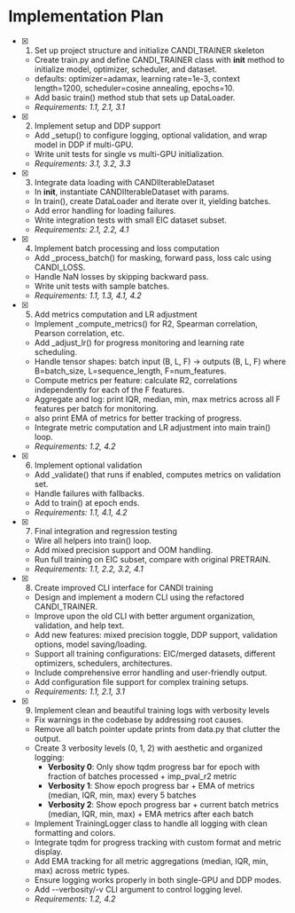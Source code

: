# Implementation Plan

- [x] 1. Set up project structure and initialize CANDI_TRAINER skeleton
  - Create train.py and define CANDI_TRAINER class with __init__ method to initialize model, optimizer, scheduler, and dataset.
  - defaults: optimizer=adamax, learning rate=1e-3, context length=1200, scheduler=cosine annealing, epochs=10.
  - Add basic train() method stub that sets up DataLoader.
  - _Requirements: 1.1, 2.1, 3.1_

- [x] 2. Implement setup and DDP support
  - Add _setup() to configure logging, optional validation, and wrap model in DDP if multi-GPU.
  - Write unit tests for single vs multi-GPU initialization.
  - _Requirements: 3.1, 3.2, 3.3_

- [x] 3. Integrate data loading with CANDIIterableDataset
  - In __init__, instantiate CANDIIterableDataset with params.
  - In train(), create DataLoader and iterate over it, yielding batches.
  - Add error handling for loading failures.
  - Write integration tests with small EIC dataset subset.
  - _Requirements: 2.1, 2.2, 4.1_

- [x] 4. Implement batch processing and loss computation
  - Add _process_batch() for masking, forward pass, loss calc using CANDI_LOSS.
  - Handle NaN losses by skipping backward pass.
  - Write unit tests with sample batches.
  - _Requirements: 1.1, 1.3, 4.1, 4.2_

- [x] 5. Add metrics computation and LR adjustment
  - Implement _compute_metrics() for R2, Spearman correlation, Pearson correlation, etc.
  - Add _adjust_lr() for progress monitoring and learning rate scheduling.
  - Handle tensor shapes: batch input (B, L, F) → outputs (B, L, F) where B=batch_size, L=sequence_length, F=num_features.
  - Compute metrics per feature: calculate R2, correlations independently for each of the F features.
  - Aggregate and log: print IQR, median, min, max metrics across all F features per batch for monitoring.
  - also print EMA of metrics for better tracking of progress.
  - Integrate metric computation and LR adjustment into main train() loop.
  - _Requirements: 1.2, 4.2_

- [x] 6. Implement optional validation
  - Add _validate() that runs if enabled, computes metrics on validation set.
  - Handle failures with fallbacks.
  - Add to train() at epoch ends.
  - _Requirements: 1.1, 4.1, 4.2_

- [x] 7. Final integration and regression testing
  - Wire all helpers into train() loop.
  - Add mixed precision support and OOM handling.
  - Run full training on EIC subset, compare with original PRETRAIN.
  - _Requirements: 1.1, 2.2, 3.2, 4.1_

- [x] 8. Create improved CLI interface for CANDI training
  - Design and implement a modern CLI using the refactored CANDI_TRAINER.
  - Improve upon the old CLI with better argument organization, validation, and help text.
  - Add new features: mixed precision toggle, DDP support, validation options, model saving/loading.
  - Support all training configurations: EIC/merged datasets, different optimizers, schedulers, architectures.
  - Include comprehensive error handling and user-friendly output.
  - Add configuration file support for complex training setups.
  - _Requirements: 1.1, 2.1, 3.1_

- [x] 9. Implement clean and beautiful training logs with verbosity levels
  - Fix warnings in the codebase by addressing root causes.
  - Remove all batch pointer update prints from data.py that clutter the output.
  - Create 3 verbosity levels (0, 1, 2) with aesthetic and organized logging:
    - **Verbosity 0**: Only show tqdm progress bar for epoch with fraction of batches processed + imp_pval_r2 metric
    - **Verbosity 1**: Show epoch progress bar + EMA of metrics (median, IQR, min, max) every 5 batches
    - **Verbosity 2**: Show epoch progress bar + current batch metrics (median, IQR, min, max) + EMA metrics after each batch
  - Implement TrainingLogger class to handle all logging with clean formatting and colors.
  - Integrate tqdm for progress tracking with custom format and metric display.
  - Add EMA tracking for all metric aggregations (median, IQR, min, max) across metric types.
  - Ensure logging works properly in both single-GPU and DDP modes.
  - Add --verbosity/-v CLI argument to control logging level.
  - _Requirements: 1.2, 4.2_
